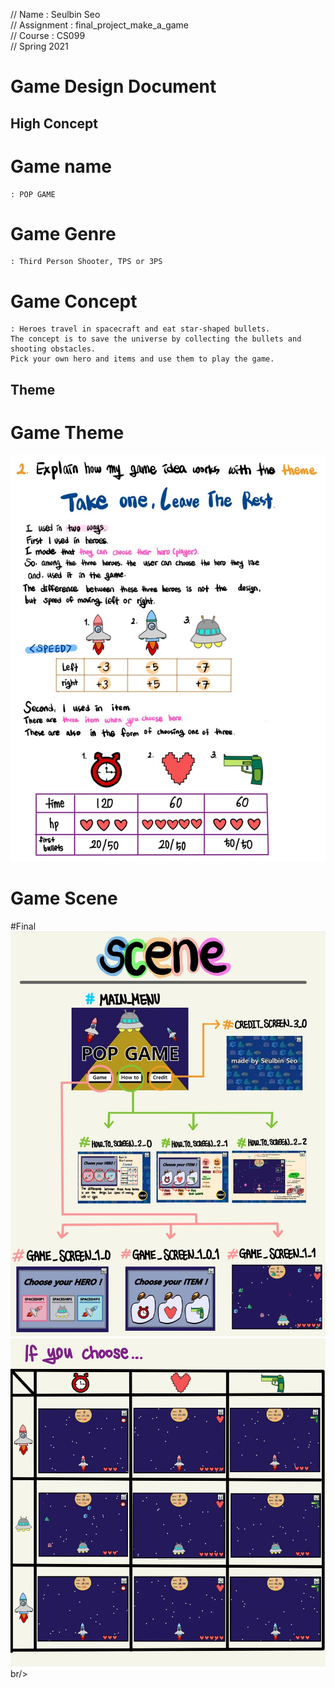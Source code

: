 // Name       : Seulbin Seo       
// Assignment : final_project_make_a_game       
// Course     : CS099      
// Spring 2021      

Game Design Document
=====================
High Concept
--------------

# Game name 
    : POP GAME
# Game Genre
    : Third Person Shooter, TPS or 3PS
# Game Concept
    : Heroes travel in spacecraft and eat star-shaped bullets.          
    The concept is to save the universe by collecting the bullets and shooting obstacles.    
    Pick your own hero and items and use them to play the game.      

Theme
-------
# Game Theme 
![ex_screenshot](./../images/theme.jpg)

# Game Scene


#Final 
![ex_screenshot](./../images/scene1.jpg)
![ex_screenshot](./../images/scene2.jpg)br/>

